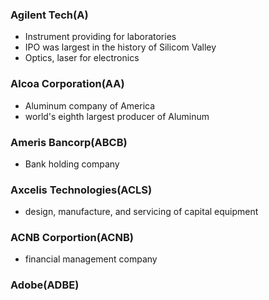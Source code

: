 ### Agilent Tech(A)
- Instrument providing for laboratories
- IPO was largest in the history of Silicom Valley
- Optics, laser for electronics
### Alcoa Corporation(AA)
- Aluminum company of America
- world's eighth largest producer of Aluminum
### Ameris Bancorp(ABCB)
- Bank holding company
### Axcelis Technologies(ACLS)
- design, manufacture, and servicing of capital equipment
### ACNB Corportion(ACNB)
- financial management company
### Adobe(ADBE)
